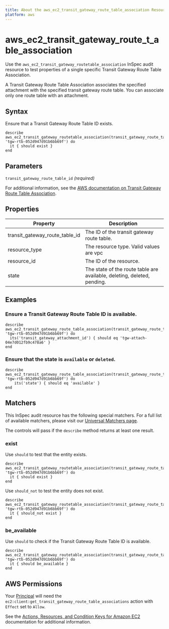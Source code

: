```yaml
---
title: About the aws_ec2_transit_gateway_route_table_association Resource
platform: aws
---
```


# aws\_ec2\_transit\_gateway\_route\_t_able\_association

Use the `aws_ec2_transit_gateway_routetable_association` InSpec audit resource to test properties of a single specific Transit Gateway Route Table Association.

A Transit Gateway Route Table Association associates the specified attachment with the specified transit gateway route table. You can associate only one route table with an attachment.

## Syntax

Ensure that a Transit Gateway Route Table ID exists.

    describe aws_ec2_transit_gateway_routetable_association(transit_gateway_route_table_id: 'tgw-rtb-052d947d91b6bb69f') do
      it { should exist }
    end

## Parameters

`transit_gateway_route_table_id` _(required)_

For additional information, see the [AWS documentation on Transit Gateway Route Table Association](https://docs.aws.amazon.com/AWSCloudFormation/latest/UserGuide/aws-resource-ec2-transitgatewayroutetableassociation.html).

## Properties

| Property | Description|
| --- | --- |
| transit_gateway_route_table_id | The ID of the transit gateway route table. |
| resource_type | The resource type. Valid values are vpc | vpn | direct-connect-gateway | peering | connect. |
| resource_id | The ID of the resource. |
| state | The state of the route table are available, deleting, deleted, pending. |

## Examples

### Ensure a Transit Gateway Route Table ID is available.
    describe aws_ec2_transit_gateway_route_table_association(transit_gateway_route_table_id: 'tgw-rtb-052d947d91b6bb69f') do
      its('transit_gateway_attachment_id') { should eq 'tgw-attach-04e7d012fb9c478a6' }
    end

### Ensure that the state is `available` or `deleted`.
    describe aws_ec2_transit_gateway_route_table_association(transit_gateway_route_table_id: 'tgw-rtb-052d947d91b6bb69f') do
        its('state') { should eq 'available' }
    end

## Matchers

This InSpec audit resource has the following special matchers. For a full list of available matchers, please visit our [Universal Matchers page](https://www.inspec.io/docs/reference/matchers/).

The controls will pass if the `describe` method returns at least one result.

### exist

Use `should` to test that the entity exists.

    describe aws_ec2_transit_gateway_routetable_association(transit_gateway_route_table_id: 'tgw-rtb-052d947d91b6bb69f') do
      it { should exist }
    end

Use `should_not` to test the entity does not exist.
      
    describe aws_ec2_transit_gateway_routetable_association(transit_gateway_route_table_id: 'tgw-rtb-052d947d91b6bb69f') do
      it { should_not exist }
    end

### be_available

Use `should` to check if the Transit Gateway Route Table ID is available.

    describe aws_ec2_transit_gateway_routetable_association(transit_gateway_route_table_id: 'tgw-rtb-052d947d91b6bb69f') do
      it { should be_available }
    end

## AWS Permissions

Your [Principal](https://docs.aws.amazon.com/IAM/latest/UserGuide/intro-structure.html#intro-structure-principal) will need the `ec2:client:get_transit_gateway_route_table_associations` action with `Effect` set to `Allow`.

See the [Actions, Resources, and Condition Keys for Amazon EC2](https://docs.aws.amazon.com/IAM/latest/UserGuide/list_amazonec2.html) documentation for additional information.